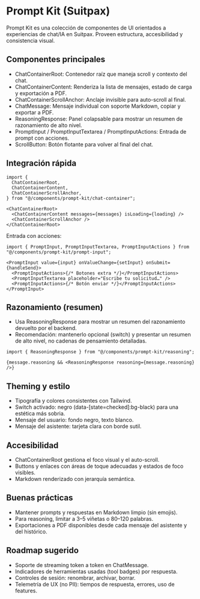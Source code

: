 # Prompt Kit (Suitpax)

Prompt Kit es una colección de componentes de UI orientados a experiencias de chat/IA en Suitpax. Proveen estructura, accesibilidad y consistencia visual.

## Componentes principales

- ChatContainerRoot: Contenedor raíz que maneja scroll y contexto del chat.
- ChatContainerContent: Renderiza la lista de mensajes, estado de carga y exportación a PDF.
- ChatContainerScrollAnchor: Anclaje invisible para auto-scroll al final.
- ChatMessage: Mensaje individual con soporte Markdown, copiar y exportar a PDF.
- ReasoningResponse: Panel colapsable para mostrar un resumen de razonamiento de alto nivel.
- PromptInput / PromptInputTextarea / PromptInputActions: Entrada de prompt con acciones.
- ScrollButton: Botón flotante para volver al final del chat.

## Integración rápida

```tsx
import {
  ChatContainerRoot,
  ChatContainerContent,
  ChatContainerScrollAnchor,
} from "@/components/prompt-kit/chat-container";

<ChatContainerRoot>
  <ChatContainerContent messages={messages} isLoading={loading} />
  <ChatContainerScrollAnchor />
</ChatContainerRoot>
```

Entrada con acciones:

```tsx
import { PromptInput, PromptInputTextarea, PromptInputActions } from "@/components/prompt-kit/prompt-input";

<PromptInput value={input} onValueChange={setInput} onSubmit={handleSend}>
  <PromptInputActions>{/* Botones extra */}</PromptInputActions>
  <PromptInputTextarea placeholder="Escribe tu solicitud…" />
  <PromptInputActions>{/* Botón enviar */}</PromptInputActions>
</PromptInput>
```

## Razonamiento (resumen)

- Usa ReasoningResponse para mostrar un resumen del razonamiento devuelto por el backend.
- Recomendación: mantenerlo opcional (switch) y presentar un resumen de alto nivel, no cadenas de pensamiento detalladas.

```tsx
import { ReasoningResponse } from "@/components/prompt-kit/reasoning";

{message.reasoning && <ReasoningResponse reasoning={message.reasoning} />}
```

## Theming y estilo

- Tipografía y colores consistentes con Tailwind.
- Switch activado: negro (data-[state=checked]:bg-black) para una estética más sobria.
- Mensaje del usuario: fondo negro, texto blanco.
- Mensaje del asistente: tarjeta clara con borde sutil.

## Accesibilidad

- ChatContainerRoot gestiona el foco visual y el auto-scroll.
- Buttons y enlaces con áreas de toque adecuadas y estados de foco visibles.
- Markdown renderizado con jerarquía semántica.

## Buenas prácticas

- Mantener prompts y respuestas en Markdown limpio (sin emojis).
- Para reasoning, limitar a 3–5 viñetas o 80–120 palabras.
- Exportaciones a PDF disponibles desde cada mensaje del asistente y del histórico.

## Roadmap sugerido

- Soporte de streaming token a token en ChatMessage.
- Indicadores de herramientas usadas (tool badges) por respuesta.
- Controles de sesión: renombrar, archivar, borrar.
- Telemetría de UX (no PII): tiempos de respuesta, errores, uso de features.
